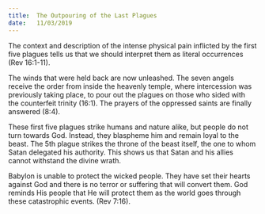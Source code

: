 ```yaml
---
title:  The Outpouring of the Last Plagues
date:   11/03/2019
---
```


The context and description of the intense physical pain inflicted by the first five plagues tells us that we should interpret them as literal occurrences (Rev 16:1-11).

The winds that were held back are now unleashed. The seven angels receive the order from inside the heavenly temple, where intercession was previously taking place, to pour out the plagues on those who sided with the counterfeit trinity (16:1). The prayers of the oppressed saints are finally answered (8:4).

These first five plagues strike humans and nature alike, but people do not turn towards God. Instead, they blaspheme him and remain loyal to the beast. The 5th plague strikes the throne of the beast itself, the one to whom Satan delegated his authority. This shows us that Satan and his allies cannot withstand the divine wrath.

Babylon is unable to protect the wicked people. They have set their hearts against God and there is no terror or suffering that will convert them. God reminds His people that He
will protect them as the world goes through these catastrophic events. (Rev 7:16).
